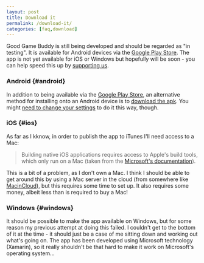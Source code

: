 ```yaml
---
layout: post
title: Download it
permalink: /download-it/
categories: [faq,download]
---
```


Good Game Buddy is still being developed and should be regarded as "in testing". It is available for Android devices via the [Google Play Store](https://play.google.com/store/apps/details?id=ggb.GoodGameBuddy). The app is not yet available for iOS or Windows but hopefully will be soon - you can help speed this up by [supporting us](/faq/funding/2021/11/13/support-us).

### Android {#android}
In addition to being available via the [Google Play Store](https://play.google.com/store/apps/details?id=ggb.GoodGameBuddy), an alternative method for installing onto an Android device is to [download the apk](https://github.com/goodgamebuddy/ggb/blob/main/android/ggb.GoodGameBuddy.apk?raw=true). You might [need to change your settings](https://www.techradar.com/how-to/what-is-an-apk-and-how-do-i-install-one) to do it this way, though.

### iOS {#ios}
As far as I kknow, in order to publish the app to iTunes I'll need access to a Mac:

> Building native iOS applications requires access to Apple's build tools, which only run on a Mac
(taken from the [Microsoft's documentation](https://docs.microsoft.com/en-us/xamarin/ios/get-started/installation/windows/connecting-to-mac/)).

This is a bit of a problem, as I don't own a Mac. I think I should be able to get around this by using a Mac server in the cloud (from somewhere like [MacinCloud](https://www.macincloud.com/)), but this requires some time to set up. It also requires some money, albeit less than is required to buy a Mac!

### Windows {#windows}
It should be possible to make the app available on Windows, but for some reason my previous attempt at doing this failed. I couldn't get to the bottom of it at the time - it should just be a case of me sitting down and working out what's going on. The app has been developed using Microsoft technology (Xamarin), so it really shouldn't be that hard to make it work on Microsoft's operating system...
